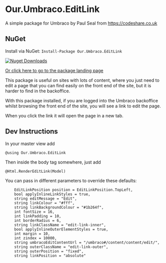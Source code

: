 # Our.Umbraco.EditLink

A simple package for Umbraco by Paul Seal from https://codeshare.co.uk

## NuGet

Install via NuGet: ``` Install-Package Our.Umbraco.EditLink ```

[![Nuget Downloads](https://img.shields.io/nuget/dt/Our.Umbraco.EditLink.svg)](https://www.nuget.org/packages/Our.Umbraco.EditLink)

[Or click here to go to the package landing page](https://www.nuget.org/packages/Our.Umbraco.EditLink)

This package is useful on sites with lots of content, where you just
need to edit a page that you can find easily on the front end of the
site, but it is harder to find in the backoffice.

With this package installed, if you are logged into the Umbraco backoffice whilst 
browsing the front end of the site, you will see a link to edit the page.

When you click the link it will open the page in a new tab.

## Dev Instructions ##

In your master view add

```
@using Our.Umbraco.EditLink
```

Then inside the body tag somewhere, just add

```
@Html.RenderEditLink(Model)
```

You can pass in different parameters to override these defaults:

```
    EditLinkPosition position = EditLinkPosition.TopLeft,
    bool applyInlineLinkStyles = true,
    string editMessage = "Edit",
    string linkColour = "#fff",
    string linkBackgroundColour = "#1b264f",
    int fontSize = 16,
    int linkPadding = 10,
    int borderRadius = 6,
    string linkClassName = "edit-link-inner",
    bool applyInlineOuterElementStyles = true,
    int margin = 10,
    int zindex = 10000,
    string umbracoEditContentUrl = "/umbraco#/content/content/edit/",
    string outerClassName = "edit-link-outer",
    string outerPosition = "fixed",
    string linkPosition = "absolute"
```
